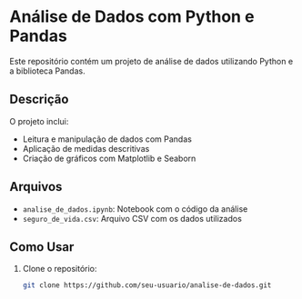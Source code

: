 # Análise de Dados com Python e Pandas

Este repositório contém um projeto de análise de dados utilizando Python e a biblioteca Pandas.

## Descrição

O projeto inclui:
- Leitura e manipulação de dados com Pandas
- Aplicação de medidas descritivas
- Criação de gráficos com Matplotlib e Seaborn

## Arquivos

- `analise_de_dados.ipynb`: Notebook com o código da análise
- `seguro_de_vida.csv`: Arquivo CSV com os dados utilizados

## Como Usar

1. Clone o repositório:
   ```bash
   git clone https://github.com/seu-usuario/analise-de-dados.git